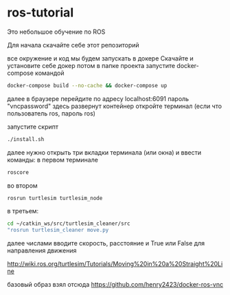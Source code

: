# ros-tutorial

Это небольшое обучение по ROS

Для начала скачайте себе этот репозиторий

все окружение и код мы будем запускать в докере
Скачайте и установите себе докер
потом в папке проекта запустите docker-compose командой

```bash
docker-compose build --no-cache && docker-compose up
```


далее в браузере перейдите по адресу localhost:6091
пароль "vncpassword"
здесь развернут контейнер
откройте терминал
(если что пользователь ros, пароль ros)

запустите скрипт 
```bash
./install.sh
```

далее нужно открыть три вкладки терминала (или окна) и ввести команды:
в первом терминале
```bash
roscore
```
во втором
```bash
rosrun turtlesim turtlesim_node
```
в третьем:
```bash
cd ~/catkin_ws/src/turtlesim_cleaner/src
"rosrun turtlesim_cleaner move.py
```

далее числами вводите скорость, расстояние и True или False для направления движения

http://wiki.ros.org/turtlesim/Tutorials/Moving%20in%20a%20Straight%20Line

базовый образ взял отсюда
https://github.com/henry2423/docker-ros-vnc
